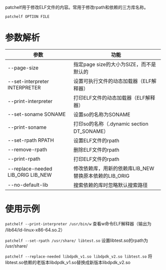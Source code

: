 patchelf用于修改ELF文件的内容。常用于修改rpath和依赖的三方库名称。

`patchelf OPTION FILE`

# 参数解析

| **参数**                    | **功能**                                        |
| --------------------------------- | ----------------------------------------------------- |
| --page-size                       | 指定page size的大小为SIZE，而不是默认的               |
| --set-interpreter INTERPRETER     | 设置可执行文件的动态加载器（ELF解释器）               |
| --print-interpreter               | 打印ELF文件的动态加载器（ELF解释器）                  |
| --set-soname SONAME               | 设置so的名称为SONAME                                  |
| --print-soname                    | 打印so的名称（.dynamic section DT_SONAME）            |
| --set-rpath RPATH                 | 设置ELF文件的rpath                                    |
| --remove-rpath                    | 删除ELF文件的rpath                                    |
| --print-rpath                     | 打印ELF文件的rpath                                    |
| --replace-needed LIB_ORIG LIB_NEW | 修改依赖库，用新的依赖库LIB_NEW替换原本依赖的LIB_ORIG |
| --no-default-lib                  | 搜索依赖的库时忽略默认搜索路径                        |

# 使用示例

`patchelf --print-interpreter /usr/bin/w` 查看w命令ELF解释器（输出为 /lib64/ld-linux-x86-64.so.2）

`patchelf --set-rpath /usr/share/ libtest.so` 设置libtest.so的rpath为 /usr/share/

`patchelf --replace-needed libdpdk_v1.so libdpdk_v2.so libtest.so` 将libtest.so依赖的老版本libdpdk_v1.so替换成新版本libdpdk_v2.so
